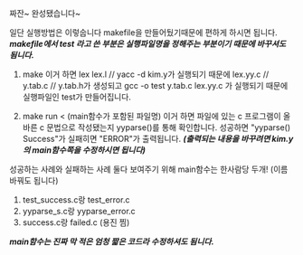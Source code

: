 짜잔~ 완성됐습니다~

일단 실행방법은 이렇숩니다
makefile을 만들어뒀기때문에 편하게 하시면 됩니다.
***makefile에서 test 라고 쓴 부분은 실행파일명을 정해주는 부분이기 때문에 바꾸셔도 됨니다.***

1. make
이거 하면 lex lex.l // yacc -d kim.y가 실행되기 때문에 lex.yy.c // y.tab.c // y.tab.h가 생성되고
gcc -o test y.tab.c lex.yy.c 가 실행되기 때문에 실행파일인 test가 만들어집니다.

2. make run < (main함수가 포함된 파일명)
이거 하면 파일에 있는 c 프로그램이 올바른 c 문법으로 작성됐는지 yyparse()를 통해 확인합니다.
성공하면 "yyparse() Success"가 실패히면 "ERROR"가 출력됩니다.
***(출력되는 내용을 바꾸려면 kim.y의 main함수쪽을 수정하시면 됩니다)***

성공하는 사례와 실패하는 사례 둘다 보여주기 위해 main함수는 한사람당 두개! (이름 바꿔도 됩니다)
1) test_success.c랑 test_error.c
2) yyparse_s.c랑 yyparse_error.c
3) success.c랑 failed.c (용진 찜)

***main함수는 진짜 막 적은 엄청 짧은 코드라 수정하셔도 됨니다.***
